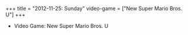 +++
title = "2012-11-25: Sunday"
video-game = ["New Super Mario Bros. U"]
+++


* Video Game: New Super Mario Bros. U